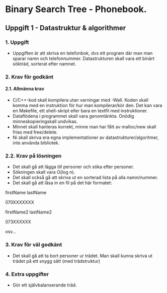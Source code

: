 # Binary Search Tree - Phonebook.
## Uppgift 1 - Datastruktur & algorithmer

### 1. Uppgift
- Uppgiften är att skriva en telefonbok, dvs ett program där man man sparar
namn och telefonnummer. Datastrukturen skall vara ett binärt sökträd, sorterat
efter namnet.

### 2. Krav för godkänt
#### 2.1. Allmänna krav
 
- C/C++-kod skall kompilera utan varningar med -Wall.
Koden skall komma med en instruktion för hur man kompilerar/kör den. Det
kan vara en Makefile, ett shell-skript eller bara en textfil med instruktioner.
- Dataflödena i programmet skall vara genomtänkta. Onödig minneskopieringskall undvikas.
- Minnet skall hanteras korrekt, minne man har fått av malloc/new skall frias med free/delete.
- Ni skall skriva era egna implementationer av datastrukturer/algoritmer, inte använda bibliotek.

### 2.2. Krav på lösningen

- Det skall gå att lägga till personer och söka efter personer. 
- Sökningen skall vara O(log n). 
- Det skall också gå att skriva ut en sorterad lista på alla namn/nummer. 
- Det skall gå att läsa in en fil på det här formatet:


firstName lastName

070XXXXXXX

firstName2 lastName2

073XXXXXX

osv...


### 3. Krav för väl godkänt
- Det skall gå att ta bort personer ur trädet. Man skall kunna skriva ut trädet
på ett snygg sätt (med trädstruktur)

### 4. Extra uppgifter
- Gör ett självbalanserande träd.
